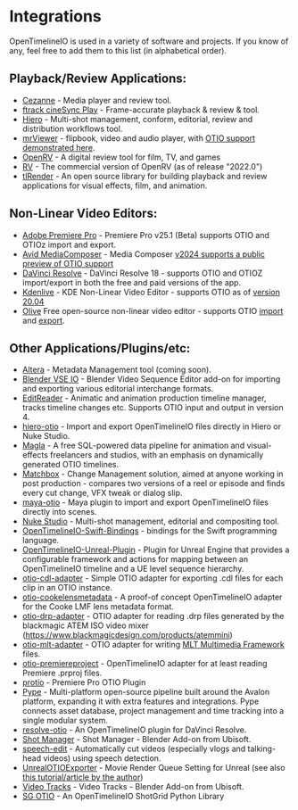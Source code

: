 # Integrations

OpenTimelineIO is used in a variety of software and projects. If you know of any, feel free to add them to this list (in alphabetical order).


## Playback/Review Applications:
- [Cezanne](http://cezanne.ahead.io/cezanne-studio/) - Media player and review tool.
- [ftrack cineSync Play](https://www.ftrack.com/en/cinesync-play) - Frame-accurate playback & review & tool.
- [Hiero](https://www.foundry.com/products/nuke-family/hiero) - Multi-shot management, conform, editorial, review and distribution workflows tool.
- [mrViewer](https://mrviewer.sourceforge.io/) - flipbook, video and audio player, with [OTIO support demonstrated here](https://www.youtube.com/watch?v=yXaYj406xiM).
- [OpenRV](https://github.com/AcademySoftwareFoundation/OpenRV) - A digital review tool for film, TV, and games
- [RV](https://www.shotgridsoftware.com/rv/) - The commercial version of OpenRV (as of release "2022.0")
- [tlRender](https://github.com/darbyjohnston/tlRender) - An open source library for building playback and review applications for visual effects, film, and animation.

## Non-Linear Video Editors:
- [Adobe Premiere Pro](https://www.adobe.com/products/premiere.html) - Premiere Pro v25.1 (Beta) supports OTIO and OTIOz import and export.
- [Avid MediaComposer](https://www.avid.com/media-composer) - Media Composer [v2024 supports a public preview of OTIO support](https://resources.avid.com/SupportFiles/attach/WhatsNew_MediaComposer_v24.6.pdf)
- [DaVinci Resolve](https://www.blackmagicdesign.com/products/davinciresolve) - DaVinci
Resolve 18 - supports OTIO and OTIOZ import/export in both the free and paid versions of the app.
- [Kdenlive](https://kdenlive.org/en/about/) - KDE Non-Linear Video Editor - supports OTIO as of [version 20.04](https://kdenlive.org/en/2020/04/kdenlive-20-04-is-out/)
- [Olive](https://olivevideoeditor.org/) Free open-source non-linear video editor - supports OTIO [import](https://github.com/olive-editor/olive/blob/master/app/task/project/loadotio/loadotio.cpp) and [export](https://github.com/olive-editor/olive/blob/master/app/task/project/saveotio/saveotio.cpp).

## Other Applications/Plugins/etc:

- [Altera](https://cine.dev/) - Metadata Management tool (coming soon).
- [Blender VSE IO](https://gitlab.com/superprod/stax_suite/vse_io) - Blender Video Sequence Editor add-on for importing and exporting various editorial interchange formats.
- [EditReader](http://www.editreader.co.uk/) - Animatic and animation production timeline manager, tracks timeline changes etc. Supports OTIO input and output in version 4.
- [hiero-otio](https://github.com/apetrynet/hiero-otio/) - Import and export OpenTimelineIO files directly in Hiero or Nuke Studio.
- [Magla](https://github.com/magnetic-lab/magla) - A free SQL-powered data pipeline for animation and visual-effects freelancers and studios, with an emphasis on dynamically generated OTIO timelines.
- [Matchbox](https://www.thecargocult.nz/products/matchbox) - Change Management solution, aimed at anyone working in post production - compares two versions of a reel or episode and finds every cut change, VFX tweak or dialog slip.
- [maya-otio](https://github.com/rosborne132/maya-otio) - Maya plugin to import and export OpenTimelineIO files directly into scenes.
- [Nuke Studio](https://www.foundry.com/products/nuke-family/nuke-studio) - Multi-shot management, editorial and compositing tool.
- [OpenTimelineIO-Swift-Bindings](https://github.com/OpenTimelineIO/OpenTimelineIO-Swift-Bindings) - bindings for the Swift programming language.
- [OpenTimelineIO-Unreal-Plugin](https://github.com/OpenTimelineIO/OpenTimelineIO-Unreal-Plugin) - Plugin for Unreal Engine that provides a configurable framework and actions for mapping between an OpenTimelineIO timeline and a UE level sequence hierarchy.
- [otio-cdl-adapter](https://github.com/josh-mission/otio-cdl-adapter) - Simple OTIO adapter for exporting .cdl files for each clip in an OTIO instance.
- [otio-cookelensmetadata](https://github.com/reinecke/otio-cookelensmetadata) - A proof-of concept OpenTimelineIO adapter for the Cooke LMF lens metadata format.
- [otio-drp-adapter](https://pypi.org/project/otio-drp-adapter/) - OTIO adapter for reading .drp files generated by the blackmagic ATEM ISO video mixer (https://www.blackmagicdesign.com/products/atemmini)
- [otio-mlt-adapter](https://pypi.org/project/otio-mlt-adapter/) - OTIO adapter for writing [MLT Multimedia Framework](https://www.mltframework.org/) files.
- [otio-premiereproject](https://github.com/splidje/otio-premiereproject) - OpenTimelineIO adapter for at least reading Premiere .prproj files.
- [protio](https://github.com/boredstiff/protio) - Premiere Pro OTIO Plugin
- [Pype](https://github.com/pypeclub/pype) - Multi-platform open-source pipeline built around the Avalon platform, expanding it with extra features and integrations. Pype connects asset database, project management and time tracking into a single modular system.
- [resolve-otio](https://github.com/eric-with-a-c/resolve-otio) - An OpenTimelineIO plugin for DaVinci Resolve.
- [Shot Manager](https://github.com/ubisoft/shotmanager) - Shot Manager - Blender Add-on from Ubisoft.
- [speech-edit](https://github.com/ethan-ou/speech-edit) - Automatically cut videos (especially vlogs and talking-head videos) using speech detection.
- [UnrealOTIOExporter](https://github.com/mvanneutigem/UnrealOtioExporter) - Movie Render Queue Setting for Unreal (see also [this tutorial/article by the author](https://www.artstation.com/mvanneutigem/blog/y7wQ/creating-a-custom-movie-render-queue-setting-for-unreal))
- [Video Tracks](https://github.com/ubisoft/videotracks) - Video Tracks - Blender Add-on from Ubisoft.
- [SG OTIO](https://github.com/GPLgithub/sg-otio) - An OpenTimelineIO ShotGrid Python Library